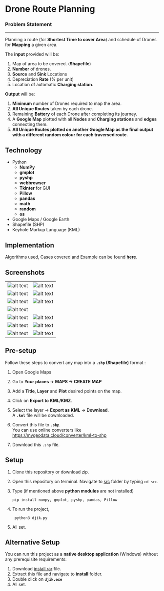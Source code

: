 # Drone Route Planning

### Problem Statement
---
 Planning a route (for **Shortest Time to cover Area**) and schedule of Drones for **Mapping** a given area.

 The **input** provided will be:
1) Map of area to be covered. (**Shapefile**) 
2) **Number** of drones. 
3) **Source** and **Sink** Locations 
4) Depreciation **Rate** (% per unit)
5) Location of automatic **Charging station**.

**Output** will be:
1) **Minimum** number of Drones required to map the area.
2) **All Unique Routes** taken by each drone.
3) Remaining **Battery** of each Drone after completing its journey.
4) A **Google Map** plotted with all **Nodes** and **Charging stations** and **edges** connecting them.
5) **All Unique Routes plotted on another Google Map as the final output with a different random colour for each traversed route.**

## Technology
* Python 
   * **NumPy**
   * **gmplot**
   * **pyshp**
   * **webbrowser**
   * **Tkinter** for GUI
   * **Pillow**
   * **pandas**
   * **math**
   * **random**
   * **os**
* Google Maps / Google Earth 
* Shapefile (SHP)
* Keyhole Markup Language (KML)

## Implementation

Algorithms used, Cases covered and Example can be found **[here](https://github.com/farhankapadia/Drone-Route-Planning/blob/master/Implementation.md)**.

## Screenshots 
|||
|--|--|
|![alt text](https://github.com/karved/Drone-route-planning/blob/master/pics/A.png)|![alt text](https://github.com/karved/Drone-route-planning/blob/master/pics/B.png)|
|![alt text](https://github.com/karved/Drone-route-planning/blob/master/pics/C.png)|![alt text](https://github.com/karved/Drone-route-planning/blob/master/pics/D.png)|
|![alt text](https://github.com/karved/Drone-route-planning/blob/master/pics/E.png)|![alt text](https://github.com/karved/Drone-route-planning/blob/master/pics/F.png)|
|![alt text](https://github.com/karved/Drone-route-planning/blob/master/pics/G.png)||
|![alt text](https://github.com/karved/Drone-route-planning/blob/master/pics/I.png)|![alt text](https://github.com/karved/Drone-route-planning/blob/master/pics/H.png)|
|![alt text](https://github.com/karved/Drone-route-planning/blob/master/pics/K.png)|![alt text](https://github.com/karved/Drone-route-planning/blob/master/pics/J.png)|
|![alt text](https://github.com/karved/Drone-route-planning/blob/master/pics/L.png)|![alt text](https://github.com/karved/Drone-route-planning/blob/master/pics/M.png)|

## Pre-setup
Follow these steps to convert any map into a **```.shp``` (Shapefile)** format :
1. Open Google Maps  
2. Go to **Your places →  MAPS →  CREATE MAP**   

3. Add a **Title**, **Layer** and **Plot** desired points on the map. 

4. Click on **Export to KML/KMZ**.  

5. Select the layer →  **Export as KML** →  **Download**.  
   A **```.kml```** file will be downloaded.  

6. Convert this file to **```.shp```**.  
   You can use online converters like https://mygeodata.cloud/converter/kml-to-shp

7. Download this  ```.shp``` file.

## Setup
1. Clone this repository or download zip.  
2. Open this repository on terminal. Navigate to [src](https://github.com/karved/Drone-route-planning/tree/master/src) folder by typing ```cd src```.

3. Type (if mentioned above **python modules** are not installed)  

   ```
   pip install numpy, gmplot, pyshp, pandas, Pillow
   ``` 
   
4. To run the project,
   ```
    python3 djik.py
   ```
5. All set.

## Alternative Setup
You can run this project as a **native desktop application** (Windows) without any prerequisite requirements: 

1. Download [install.rar](https://github.com/karved/Drone-route-planning/blob/master/install.rar) file.
2. Extract this file and navigate to **install** folder.
3. Double click on **```djik.exe```**
4. All set.
